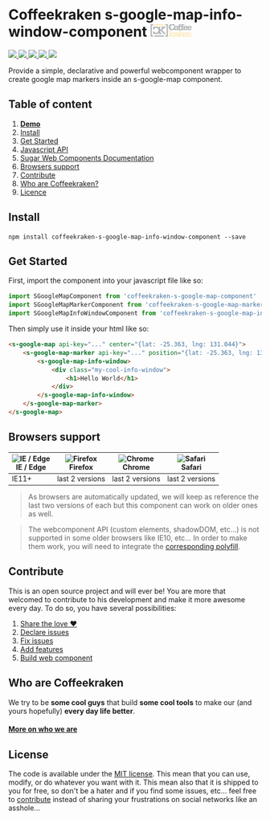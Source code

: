 # Coffeekraken s-google-map-info-window-component <img src=".resources/coffeekraken-logo.jpg" height="25px" />

<p>
	<a href="https://travis-ci.org/Coffeekraken/s-google-map-info-window-component">
		<img src="https://img.shields.io/travis/Coffeekraken/s-google-map-info-window-component.svg?style=flat-square" />
	</a>
	<a href="https://www.npmjs.com/package/coffeekraken-s-google-map-info-window-component">
		<img src="https://img.shields.io/npm/v/coffeekraken-s-google-map-info-window-component.svg?style=flat-square" />
	</a>
	<a href="https://github.com/coffeekraken/s-google-map-info-window-component/blob/master/LICENSE.txt">
		<img src="https://img.shields.io/npm/l/coffeekraken-s-google-map-info-window-component.svg?style=flat-square" />
	</a>
	<!-- <a href="https://github.com/coffeekraken/s-google-map-info-window-component">
		<img src="https://img.shields.io/npm/dt/coffeekraken-s-google-map-info-window-component.svg?style=flat-square" />
	</a>
	<a href="https://github.com/coffeekraken/s-google-map-info-window-component">
		<img src="https://img.shields.io/github/forks/coffeekraken/s-google-map-info-window-component.svg?style=social&label=Fork&style=flat-square" />
	</a>
	<a href="https://github.com/coffeekraken/s-google-map-info-window-component">
		<img src="https://img.shields.io/github/stars/coffeekraken/s-google-map-info-window-component.svg?style=social&label=Star&style=flat-square" />
	</a> -->
	<a href="https://twitter.com/coffeekrakenio">
		<img src="https://img.shields.io/twitter/url/http/coffeekrakenio.svg?style=social&style=flat-square" />
	</a>
	<a href="http://coffeekraken.io">
		<img src="https://img.shields.io/twitter/url/http/shields.io.svg?style=flat-square&label=coffeekraken.io&colorB=f2bc2b&style=flat-square" />
	</a>
</p>

Provide a simple, declarative and powerful webcomponent wrapper to create google map markers inside an s-google-map component.

## Table of content

1. **[Demo](http://components.coffeekraken.io/app/s-google-map-info-window-component)**
2. [Install](#readme-install)
3. [Get Started](#readme-get-started)
4. [Javascript API](doc/js)
5. [Sugar Web Components Documentation](https://github.com/Coffeekraken/sugar/blob/master/doc/js/webcomponents.md)
6. [Browsers support](#readme-browsers-support)
7. [Contribute](#readme-contribute)
8. [Who are Coffeekraken?](#readme-who-are-coffeekraken)
9. [Licence](#readme-license)

<a name="readme-install"></a>
## Install

```
npm install coffeekraken-s-google-map-info-window-component --save
```

<a name="readme-get-started"></a>
## Get Started

First, import the component into your javascript file like so:

```js
import SGoogleMapComponent from 'coffeekraken-s-google-map-component'
import SGoogleMapMarkerComponent from 'coffeekraken-s-google-map-marker-component'
import SGoogleMapInfoWindowComponent from 'coffeekraken-s-google-map-info-window-component'
```

Then simply use it inside your html like so:

```html
<s-google-map api-key="..." center="{lat: -25.363, lng: 131.044}">
	<s-google-map-marker api-key="..." position="{lat: -25.363, lng: 131.044}">
		<s-google-map-info-window>
			<div class="my-cool-info-window">
				<h1>Hello World</h1>
			</div>
		</s-google-map-info-window>
	</s-google-map-marker>
</s-google-map>
```

<a id="readme-browsers-support"></a>
## Browsers support

| <img src="https://raw.githubusercontent.com/godban/browsers-support-badges/master/src/images/edge.png" alt="IE / Edge" width="16px" height="16px" /></br>IE / Edge | <img src="https://raw.githubusercontent.com/godban/browsers-support-badges/master/src/images/firefox.png" alt="Firefox" width="16px" height="16px" /></br>Firefox | <img src="https://raw.githubusercontent.com/godban/browsers-support-badges/master/src/images/chrome.png" alt="Chrome" width="16px" height="16px" /></br>Chrome | <img src="https://raw.githubusercontent.com/godban/browsers-support-badges/master/src/images/safari.png" alt="Safari" width="16px" height="16px" /></br>Safari |
| --------- | --------- | --------- | --------- |
| IE11+ | last 2 versions| last 2 versions| last 2 versions

> As browsers are automatically updated, we will keep as reference the last two versions of each but this component can work on older ones as well.

> The webcomponent API (custom elements, shadowDOM, etc...) is not supported in some older browsers like IE10, etc... In order to make them work, you will need to integrate the [corresponding polyfill](https://www.webcomponents.org/polyfills).

<a id="readme-contribute"></a>
## Contribute

This is an open source project and will ever be! You are more that welcomed to contribute to his development and make it more awesome every day.
To do so, you have several possibilities:

1. [Share the love ❤️](https://github.com/Coffeekraken/coffeekraken/blob/master/contribute.md#contribute-share-the-love)
2. [Declare issues](https://github.com/Coffeekraken/coffeekraken/blob/master/contribute.md#contribute-declare-issues)
3. [Fix issues](https://github.com/Coffeekraken/coffeekraken/blob/master/contribute.md#contribute-fix-issues)
4. [Add features](https://github.com/Coffeekraken/coffeekraken/blob/master/contribute.md#contribute-add-features)
5. [Build web component](https://github.com/Coffeekraken/coffeekraken/blob/master/contribute.md#contribute-build-web-component)

<a id="readme-who-are-coffeekraken"></a>
## Who are Coffeekraken

We try to be **some cool guys** that build **some cool tools** to make our (and yours hopefully) **every day life better**.  

#### [More on who we are](https://github.com/Coffeekraken/coffeekraken/blob/master/who-are-we.md)

<a id="readme-license"></a>
## License

The code is available under the [MIT license](LICENSE.txt). This mean that you can use, modify, or do whatever you want with it. This mean also that it is shipped to you for free, so don't be a hater and if you find some issues, etc... feel free to [contribute](https://github.com/Coffeekraken/coffeekraken/blob/master/contribute.md) instead of sharing your frustrations on social networks like an asshole...
